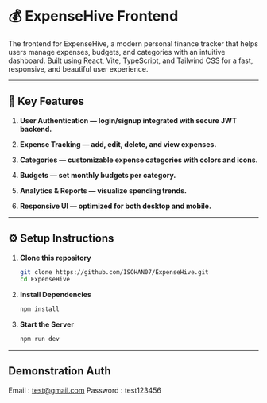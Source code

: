 # 💰 ExpenseHive Frontend

The frontend for ExpenseHive, a modern personal finance tracker that helps users manage expenses, budgets, and categories with an intuitive dashboard.
Built using React, Vite, TypeScript, and Tailwind CSS for a fast, responsive, and beautiful user experience.

---

## 🔑 Key Features

1. **User Authentication — login/signup integrated with secure JWT backend.**  

2. **Expense Tracking — add, edit, delete, and view expenses.**  

3. **Categories — customizable expense categories with colors and icons.**  

4. **Budgets — set monthly budgets per category.**  

5. **Analytics & Reports — visualize spending trends.**  

6. **Responsive UI — optimized for both desktop and mobile.**  

---

## ⚙️ Setup Instructions

1. **Clone this repository**  
   ```bash
   git clone https://github.com/ISOHAN07/ExpenseHive.git
   cd ExpenseHive
   
2. **Install Dependencies**
   ```bash
   npm install

3. **Start the Server**
   ```bash
   npm run dev

---

## Demonstration Auth
Email : test@gmail.com
Password : test123456
